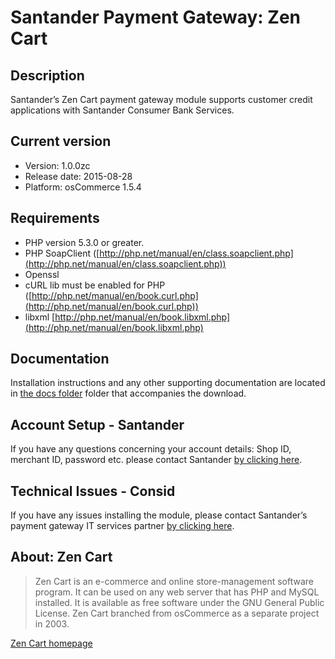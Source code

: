 # Santander Payment Gateway: Zen Cart

## Description
Santander’s Zen Cart payment gateway module supports customer credit applications with Santander Consumer Bank Services.

## Current version
* Version: 1.0.0zc
* Release date: 2015-08-28
* Platform: osCommerce 1.5.4

## Requirements
* PHP version 5.3.0 or greater.
* PHP SoapClient ([http://php.net/manual/en/class.soapclient.php](http://php.net/manual/en/class.soapclient.php))
* Openssl
* cURL lib must be enabled for PHP ([http://php.net/manual/en/book.curl.php](http://php.net/manual/en/book.curl.php))
* libxml [http://php.net/manual/en/book.libxml.php](http://php.net/manual/en/book.libxml.php)

## Documentation
Installation instructions and any other supporting documentation are located in [the docs folder](./docs) folder that accompanies the download.

## Account Setup - Santander
If you have any questions concerning your account details: Shop ID, merchant ID, password etc. please contact Santander [by clicking here](http://santander.consid.se/site/contact?department=2).

## Technical Issues - Consid
If you have any issues installing the module, please contact Santander’s payment gateway IT services partner [by clicking here](http://santander.consid.se/site/contact?department=1).

## About: Zen Cart
> Zen Cart is an e-commerce and online store-management software program. It can be used on any web server that has PHP and MySQL installed. It is available as free software under the GNU General Public License. Zen Cart branched from osCommerce as a separate project in 2003.

[Zen Cart homepage](https://www.zen-cart.com)
